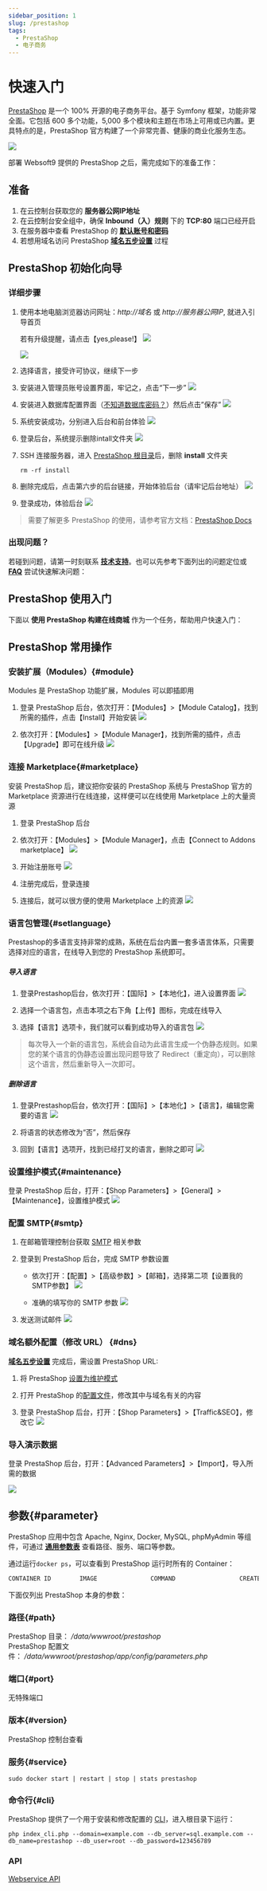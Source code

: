 ```yaml
---
sidebar_position: 1
slug: /prestashop
tags:
  - PrestaShop
  - 电子商务
---
```


# 快速入门

[PrestaShop](https://prestashop.com) 是一个 100% 开源的电子商务平台。基于 Symfony 框架，功能非常全面。它包括 600 多个功能，5,000 多个模块和主题在市场上可用或已内置。更具特点的是，PrestaShop 官方构建了一个非常完善、健康的商业化服务生态。

![](https://libs.websoft9.com/Websoft9/DocsPicture/zh/prestashop/pretashopui-websoft9.png)

部署 Websoft9 提供的 PrestaShop 之后，需完成如下的准备工作：

## 准备


1. 在云控制台获取您的 **服务器公网IP地址** 
2. 在云控制台安全组中，确保 **Inbound（入）规则** 下的 **TCP:80** 端口已经开启
3. 在服务器中查看 PrestaShop 的 **[默认账号和密码](./user/credentials)**  
4. 若想用域名访问  PrestaShop **[域名五步设置](./administrator/domain_step)** 过程


## PrestaShop 初始化向导

### 详细步骤

1. 使用本地电脑浏览器访问网址：*http://域名* 或 *http://服务器公网IP*, 就进入引导首页  

   若有升级提醒，请点击【yes,please!】
   ![](https://libs.websoft9.com/Websoft9/DocsPicture/zh/prestashop/prestashop-installupdate-websoft9.png)
   
   ![](https://libs.websoft9.com/Websoft9/DocsPicture/zh/prestashop/prestashop-language-websoft9.png)

2. 选择语言，接受许可协议，继续下一步

3. 安装进入管理员账号设置界面，牢记之，点击“下一步”
   ![](https://libs.websoft9.com/Websoft9/DocsPicture/zh/prestashop/prestashop-adminconf-websoft9.png)

4. 安装进入数据库配置界面（[不知道数据库密码？](./user/credentials)）然后点击”保存”
   ![](https://libs.websoft9.com/Websoft9/DocsPicture/zh/prestashop/prestashop-dbconfig-websoft9.png)

5. 系统安装成功，分别进入后台和前台体验
   ![](https://libs.websoft9.com/Websoft9/DocsPicture/zh/prestashop/prestashop-installss-websoft9.png)

6. 登录后台，系统提示删除intall文件夹
   ![](https://libs.websoft9.com/Websoft9/DocsPicture/zh/prestashop/prestashop-delinstall-websoft9.png)

7. SSH 连接服务器，进入 [PrestaShop 根目录](#path)后，删除 **install** 文件夹
   ```
   rm -rf install
   ```

8. 删除完成后，点击第六步的后台链接，开始体验后台（请牢记后台地址）
   ![](https://libs.websoft9.com/Websoft9/DocsPicture/zh/prestashop/prestashop-login-websoft9.png)

9.  登录成功，体验后台
   ![](https://libs.websoft9.com/Websoft9/DocsPicture/zh/prestashop/prestashop-backend-websoft9.png)

> 需要了解更多 PrestaShop 的使用，请参考官方文档：[PrestaShop Docs](https://www.prestashop.com/en/resources/documentations)

### 出现问题？

若碰到问题，请第一时刻联系 **[技术支持](./helpdesk)**。也可以先参考下面列出的问题定位或  **[FAQ](./faq#setup)** 尝试快速解决问题：

## PrestaShop 使用入门

下面以 **使用 PrestaShop 构建在线商城** 作为一个任务，帮助用户快速入门：


## PrestaShop 常用操作

### 安装扩展（Modules）{#module}

Modules 是 PrestaShop 功能扩展，Modules 可以即插即用

1. 登录 PrestaShop 后台，依次打开：【Modules】>【Module Catalog】，找到所需的插件，点击【Install】开始安装
   ![](https://libs.websoft9.com/Websoft9/DocsPicture/zh/prestashop/prestashop-installmd-websoft9.png)

3. 依次打开：【Modules】>【Module Manager】，找到所需的插件，点击【Upgrade】即可在线升级
   ![](https://libs.websoft9.com/Websoft9/DocsPicture/zh/prestashop/prestashop-upgrademodules-websoft9.png)

### 连接 Marketplace{#marketplace}

安装 PrestaShop 后，建议把你安装的 PrestaShop 系统与 PrestaShop 官方的 Marketplace 资源进行在线连接，这样便可以在线使用 Marketplace 上的大量资源

1. 登录 PrestaShop 后台

2. 依次打开：【Modules】>【Module Manager】，点击【Connect to Addons marketplace】
   ![](https://libs.websoft9.com/Websoft9/DocsPicture/zh/prestashop/prestashop-connectmk-websoft9.png) 

3. 开始注册账号
   ![](https://libs.websoft9.com/Websoft9/DocsPicture/zh/prestashop/prestashop-registeraccount-websoft9.png)  

4. 注册完成后，登录连接

5. 连接后，就可以很方便的使用 Marketplace 上的资源
   ![](http://libs.websoft9.com/Websoft9/DocsPicture/en/prestashop/prestashop-marketplace-websoft9.png)

### 语言包管理{#setlanguage}

Prestashop的多语言支持非常的成熟，系统在后台内置一套多语言体系，只需要选择对应的语言，在线导入到您的 PrestaShop 系统即可。

##### 导入语言

1. 登录Prestashop后台，依次打开：【国际】>【本地化】，进入设置界面
   ![](https://libs.websoft9.com/Websoft9/DocsPicture/zh/prestashop/prestashop-setlanguage-websoft9.png)

2. 选择一个语言包，点击本项之右下角【上传】图标，完成在线导入

3. 选择【语言】选项卡，我们就可以看到成功导入的语言包
   ![](https://libs.websoft9.com/Websoft9/DocsPicture/zh/prestashop/prestashop-alllanguage-websoft9.png) 

> 每次导入一个新的语言包，系统会自动为此语言生成一个伪静态规则。如果您的某个语言的伪静态设置出现问题导致了 Redirect（重定向），可以删除这个语言，然后重新导入一次即可。

##### 删除语言

1. 登录Prestashop后台，依次打开：【国际】>【本地化】>【语言】，编辑您需要的语言
   ![](https://libs.websoft9.com/Websoft9/DocsPicture/zh/prestashop/prestashop-dellanguage001-websoft9.png)

2. 将语言的状态修改为“否”，然后保存

3. 回到【语言】选项开，找到已经打叉的语言，删除之即可
   ![](https://libs.websoft9.com/Websoft9/DocsPicture/zh/prestashop/prestashop-dellanguage002-websoft9.png)

### 设置维护模式{#maintenance}

登录 PrestaShop 后台，打开：【Shop Parameters】>【General】>【Maintenance】，设置维护模式
![](https://libs.websoft9.com/Websoft9/DocsPicture/zh/prestashop/prestashop-mantmode-websoft9.png)

### 配置 SMTP{#smtp}

1. 在邮箱管理控制台获取 [SMTP](./administrator/smtp) 相关参数

2. 登录到 PrestaShop 后台，完成 SMTP 参数设置  
  
   - 依次打开：【配置】>【高级参数】>【邮箱】，选择第二项【设置我的SMTP参数】
     ![](https://libs.websoft9.com/Websoft9/DocsPicture/zh/prestashop/prestashop-smtp-1-websoft9.png)

   - 准确的填写你的 SMTP 参数
     ![](https://libs.websoft9.com/Websoft9/DocsPicture/zh/prestashop/prestashop-smtp-2-websoft9.png) 

3. 发送测试邮件
   ![](https://libs.websoft9.com/Websoft9/DocsPicture/zh/prestashop/prestashop-smtp-3-websoft9.png)
     

### 域名额外配置（修改 URL） {#dns}

**[域名五步设置](./administrator/domain_step)** 完成后，需设置 PrestaShop URL:

1. 将 PrestaShop [设置为维护模式](#maintenance)

2. 打开 PrestaShop 的[配置文件](#path)，修改其中与域名有关的内容

3. 登录 PrestaShop 后台，打开：【Shop Parameters】>【Traffic&SEO】，修改它
  ![](https://libs.websoft9.com/Websoft9/DocsPicture/zh/prestashop/prestashop-seturl-websoft9.png)

### 导入演示数据

登录 PrestaShop 后台，打开：【Advanced Parameters】>【Import】，导入所需的数据 

![](https://libs.websoft9.com/Websoft9/DocsPicture/zh/prestashop/prestashop-importdb-websoft9.png)


## 参数{#parameter}

PrestaShop 应用中包含 Apache, Nginx, Docker, MySQL, phpMyAdmin 等组件，可通过 **[通用参数表](./administrator/parameter)** 查看路径、服务、端口等参数。

通过运行`docker ps`，可以查看到 PrestaShop 运行时所有的 Container：

```bash
CONTAINER ID        IMAGE               COMMAND                  CREATED             STATUS              PORTS                                NAMES
```


下面仅列出 PrestaShop 本身的参数：

### 路径{#path}

PrestaShop 目录： */data/wwwroot/prestashop*  
PrestaShop 配置文件： */data/wwwroot/prestashop/app/config/parameters.php*  

### 端口{#port}

无特殊端口

### 版本{#version}

PrestaShop 控制台查看

### 服务{#service}

```shell
sudo docker start | restart | stop | stats prestashop
```

### 命令行{#cli}

PrestaShop 提供了一个用于安装和修改配置的 [CLI](https://doc.prestashop.com/display/PS17/Installing+PrestaShop+using+the+command-line+script)，进入根目录下运行：  

```
php index_cli.php --domain=example.com --db_server=sql.example.com --db_name=prestashop --db_user=root --db_password=123456789
```

### API

[Webservice API](https://devdocs.prestashop.com/1.7/webservice/)